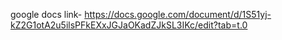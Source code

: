 google docs link- https://docs.google.com/document/d/1S51yj-kZ2G1otA2u5ilsPFkEXxJGJaOKadZJkSL3IKc/edit?tab=t.0
